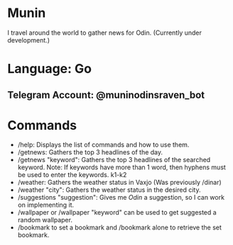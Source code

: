 # Munin
I travel around the world to gather news for Odin. (Currently under development.)

# Language: Go
## Telegram Account: @muninodinsraven_bot

# Commands
* /help: Displays the list of commands and how to use them.
* /getnews: Gathers the top 3 headlines of the day.
* /getnews "keyword": Gathers the top 3 headlines of the searched keyword.
  Note: If keywords have more than 1 word, then hyphens must be used to enter the keywords. k1-k2
* /weather: Gathers the weather status in Vaxjo (Was previously /dinar)
* /weather "city": Gathers the weather status in the desired city.
* /suggestions "suggestion": Gives me *Odin* a suggestion, so I can work on implementing it.
* /wallpaper or /wallpaper "keyword" can be used to get suggested a random wallpaper.
* /bookmark <your-way-to-remember-your-bookmark> to set a bookmark and /bookmark alone to retrieve the set bookmark.
